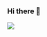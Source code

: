 ### Hi there 👋
<img src="https://github-readme-stats.vercel.app/api/top-langs/?username=reza-aghaee-vafaee" />

